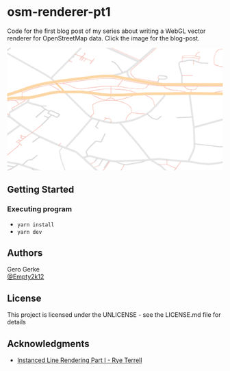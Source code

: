 # osm-renderer-pt1

Code for the first blog post of my series about writing a WebGL vector renderer for OpenStreetMap data. Click the image for the blog-post.

[![Screenshot](./screenshot.png)](https://gero.dev/blog/webgl-render-osm-streets)

## Getting Started

### Executing program

* `yarn install`
* `yarn dev`

## Authors

Gero Gerke  
[@Empty2k12](https://gero.dev/)

## License

This project is licensed under the UNLICENSE - see the LICENSE.md file for details

## Acknowledgments

* [Instanced Line Rendering Part I - Rye Terrell](https://wwwtyro.net/2019/11/18/instanced-lines.html)